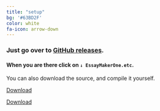 ```yaml
---
title: "setup"
bg: '#63BD2F'
color: white
fa-icon: arrow-down
---
```


### Just go over to [GitHub releases](https://github.com/sargeant45/EssayMaker/releases/latest).

#### When you are there click on `↓ EssayMakerOne.etc`.

You can also download the source, and compile it yourself.

<a class="github-button" href="https://github.com/sargeant45/essaymaker/archive/master.zip" data-style="mega">Download</a>

<a class="github-button" href="https://github.com/sargeant45/essaymaker/releases/" data-icon="octicon-cloud-download" data-style="mega">Download</a>

<script async defer id="github-bjs" src="https://buttons.github.io/buttons.js"></script>
